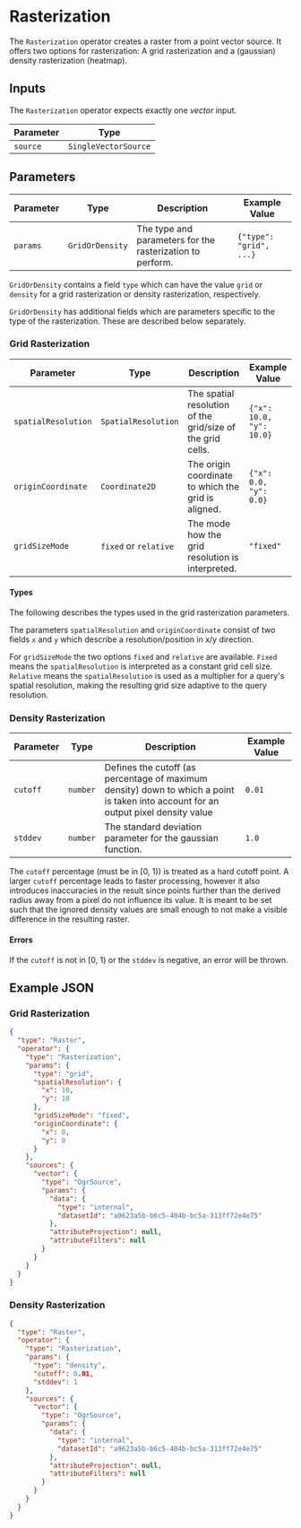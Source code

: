# Rasterization

The `Rasterization` operator creates a raster from a point vector source.
It offers two options for rasterization: A grid rasterization and a (gaussian) density rasterization (heatmap).

## Inputs

The `Rasterization` operator expects exactly one _vector_ input.

| Parameter | Type                 |
|-----------|----------------------|
| `source`  | `SingleVectorSource` |

## Parameters
| Parameter | Type                  | Description                                               | Example Value           |
|-----------|-----------------------|-----------------------------------------------------------|-------------------------|
| `params`  | `GridOrDensity`       | The type and parameters for the rasterization to perform. | `{"type": "grid", ...}` |

`GridOrDensity` contains a field `type` which can have the value `grid` or `density` for a grid rasterization or density rasterization, respectively.

`GridOrDensity` has additional fields which are parameters specific to the type of the rasterization. These are described below separately.

### Grid Rasterization

| Parameter           | Type                  | Description                                                | Example Value            |
|---------------------|-----------------------|------------------------------------------------------------|--------------------------|
| `spatialResolution` | `SpatialResolution`   | The spatial resolution of the grid/size of the grid cells. | `{"x": 10.0, "y": 10.0}` |
| `originCoordinate`  | `Coordinate2D`        | The origin coordinate to which the grid is aligned.        | `{"x": 0.0, "y": 0.0}`   |
| `gridSizeMode`      | `fixed` or `relative` | The mode how the grid resolution is interpreted.           | `"fixed"`                |

#### Types

The following describes the types used in the grid rasterization parameters.

The parameters `spatialResolution` and `originCoordinate` consist of two fields `x` and `y` which describe a resolution/position in x/y direction.

For `gridSizeMode` the two options `fixed` and `relative` are available.
`Fixed` means the `spatialResolution` is interpreted as a constant grid cell size. 
`Relative` means the `spatialResolution` is used as a multiplier for a query's spatial resolution, making the resulting grid size adaptive to the query resolution.

### Density Rasterization

| Parameter | Type     | Description                                                                                                                         | Example Value |
|-----------|----------|-------------------------------------------------------------------------------------------------------------------------------------|---------------|
| `cutoff`  | `number` | Defines the cutoff (as percentage of maximum density) down to which a point is taken into account for an output pixel density value | `0.01`        |
| `stddev`  | `number` | The standard deviation parameter for the gaussian function.                                                                         | `1.0`         |

The `cutoff` percentage (must be in [0, 1)) is treated as a hard cutoff point. A larger `cutoff` percentage leads to faster processing, however it also introduces inaccuracies in the result since points further than the derived radius away from a pixel do not influence its value.
It is meant to be set such that the ignored density values are small enough to not make a visible difference in the resulting raster.

#### Errors

If the `cutoff` is not in [0, 1) or the `stddev` is negative, an error will be thrown.

## Example JSON
### Grid Rasterization

```json
{
  "type": "Raster",
  "operator": {
    "type": "Rasterization",
    "params": {
      "type": "grid",
      "spatialResolution": {
        "x": 10,
        "y": 10
      },
      "gridSizeMode": "fixed",
      "originCoordinate": {
        "x": 0, 
        "y": 0
      }
    },
    "sources": {
      "vector": {
        "type": "OgrSource",
        "params": {
          "data": {
            "type": "internal",
            "datasetId": "a9623a5b-b6c5-404b-bc5a-313ff72e4e75"
          },
          "attributeProjection": null,
          "attributeFilters": null
        }
      }
    }
  }
}
```

### Density Rasterization

```json
{
  "type": "Raster",
  "operator": {
    "type": "Rasterization",
    "params": {
      "type": "density",
      "cutoff": 0.01,
      "stddev": 1
    },
    "sources": {
      "vector": {
        "type": "OgrSource",
        "params": {
          "data": {
            "type": "internal",
            "datasetId": "a9623a5b-b6c5-404b-bc5a-313ff72e4e75"
          },
          "attributeProjection": null,
          "attributeFilters": null
        }
      }
    }
  }
}
```